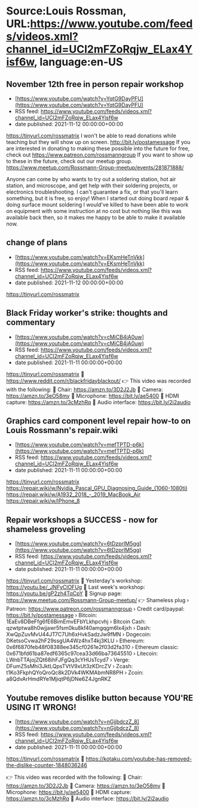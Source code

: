 # Source:Louis Rossman, URL:https://www.youtube.com/feeds/videos.xml?channel_id=UCl2mFZoRqjw_ELax4Yisf6w, language:en-US

## November 12th free in person repair workshop
 - [https://www.youtube.com/watch?v=YqtG9DayPFU](https://www.youtube.com/watch?v=YqtG9DayPFU)
 - RSS feed: https://www.youtube.com/feeds/videos.xml?channel_id=UCl2mFZoRqjw_ELax4Yisf6w
 - date published: 2021-11-12 00:00:00+00:00

https://tinyurl.com/rossmatrix
I won't be able to read donations while teaching but they will show up on screen. http://bit.ly/postamessage 
If you are interested in donating to making these possible into the future for free, check out https://www.patreon.com/rossmanngroup
If you want to show up to these in the future, check out our meetup group. https://www.meetup.com/Rossmann-Group-meetup/events/281871888/

Anyone can come by who wants to try out a soldering station, hot air station, and microscope, and get help with their soldering projects, or electronics troubleshooting. I can't guarantee a fix, or that you'll learn something, but it is free, so enjoy! When I started out doing board repair & doing surface mount soldering I would've killed to have been able to work on equipment with some instruction at no cost but nothing like this was available back then, so it makes me happy to be able to make it available now.

## change of plans
 - [https://www.youtube.com/watch?v=EKsmHeTnVkk](https://www.youtube.com/watch?v=EKsmHeTnVkk)
 - RSS feed: https://www.youtube.com/feeds/videos.xml?channel_id=UCl2mFZoRqjw_ELax4Yisf6w
 - date published: 2021-11-12 00:00:00+00:00

https://tinyurl.com/rossmatrix

## Black Friday worker's strike: thoughts and commentary
 - [https://www.youtube.com/watch?v=cMjCB4jA0uw](https://www.youtube.com/watch?v=cMjCB4jA0uw)
 - RSS feed: https://www.youtube.com/feeds/videos.xml?channel_id=UCl2mFZoRqjw_ELax4Yisf6w
 - date published: 2021-11-11 00:00:00+00:00

https://tinyurl.com/rossmatrix
🔵 https://www.reddit.com/r/blackfridayblackout/
👉 This video was recorded with the following:
🔵 Chair: https://amzn.to/3D2J2Jb
🔵 Camera: https://amzn.to/3eO58my
🔵 Microphone: https://bit.ly/ae5400
🔵 HDMI capture: https://amzn.to/3cMzhRq
🔵 Audio interface: https://bit.ly/2i2audio

## Graphics card component level repair how-to on Louis Rossmann's repair.wiki
 - [https://www.youtube.com/watch?v=mefTPTD-p6k](https://www.youtube.com/watch?v=mefTPTD-p6k)
 - RSS feed: https://www.youtube.com/feeds/videos.xml?channel_id=UCl2mFZoRqjw_ELax4Yisf6w
 - date published: 2021-11-11 00:00:00+00:00

https://tinyurl.com/rossmatrix
https://repair.wiki/w/Nvidia_Pascal_GPU_Diagnosing_Guide_(1060-1080ti)
https://repair.wiki/w/A1932_2018_-_2019_MacBook_Air
https://repair.wiki/w/IPhone_8

## Repair workshops a SUCCESS - now for shameless groveling
 - [https://www.youtube.com/watch?v=6tDzprIM5gg](https://www.youtube.com/watch?v=6tDzprIM5gg)
 - RSS feed: https://www.youtube.com/feeds/videos.xml?channel_id=UCl2mFZoRqjw_ELax4Yisf6w
 - date published: 2021-11-11 00:00:00+00:00

https://tinyurl.com/rossmatrix
🔵 Yesterday's workshop: https://youtu.be/_JNFyClOFUg
🔵 Last week's workshop: https://youtu.be/gP2zh4TqCpY
🔵 Signup page:  https://www.meetup.com/Rossmann-Group-meetup/
👉 Shameless plug
› Patreon: https://www.patreon.com/rossmanngroup
› Credit card/paypal: https://bit.ly/postamessage
› Bitcoin: 1EaEv8DBeFfg6fE6BimEmvEFbYLkhpcvhj
› Bitcoin Cash: qzwtptwa8h0wjjawr5fsm0ku8kf40amgqgm6lx4jxh
› Dash: XwQpZuvMvU44JT7C7Uh6xHvkSadzJw9fMN
› Dogecoin: DKetsoCvwa2hF29ssgUA4Wz4hxT4kj3KLU
› Ethereum: 0x6f6870feb48f08388ee345cf0261e2f03d2fa310
› Ethereum classic: 0x671bfd61ba87edf6365c97cea33d66ba73645510
› Litecoin: LWnbTTAjojZQt68ihFJFgQq3cYHUsTcyd7
› Verge: DFumZ5sMhi3JktLQpsTVtV9xUt3zKDrcZV
› Zcash: t1Ko3FkphQYoQroQc8k2DVk4WKMAbmNR8PH
› Zcoin: a8QdvArHmdRYe1MjiqtP6jDNe6Z4JgnRKZ

## Youtube removes dislike button because YOU'RE USING IT WRONG!
 - [https://www.youtube.com/watch?v=nGjjbdczZ_8](https://www.youtube.com/watch?v=nGjjbdczZ_8)
 - RSS feed: https://www.youtube.com/feeds/videos.xml?channel_id=UCl2mFZoRqjw_ELax4Yisf6w
 - date published: 2021-11-11 00:00:00+00:00

https://tinyurl.com/rossmatrix
🔵 https://kotaku.com/youtube-has-removed-the-dislike-counter-1848036246

👉 This video was recorded with the following:
🔵 Chair: https://amzn.to/3D2J2Jb
🔵 Camera: https://amzn.to/3eO58my
🔵 Microphone: https://bit.ly/ae5400
🔵 HDMI capture: https://amzn.to/3cMzhRq
🔵 Audio interface: https://bit.ly/2i2audio

